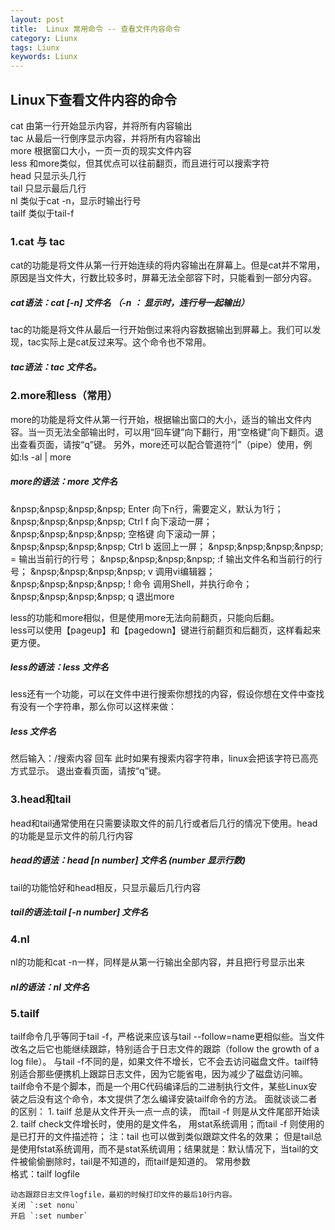```yaml
---
layout: post
title:  Linux 常用命令 -- 查看文件内容命令
category: Liunx
tags: Liunx
keywords: Liunx
---
```


## Linux下查看文件内容的命令

cat     由第一行开始显示内容，并将所有内容输出  
tac     从最后一行倒序显示内容，并将所有内容输出  
more    根据窗口大小，一页一页的现实文件内容  
less    和more类似，但其优点可以往前翻页，而且进行可以搜索字符  
head    只显示头几行  
tail    只显示最后几行  
nl      类似于cat -n，显示时输出行号  
tailf  类似于tail-f  

### 1.cat 与 tac

cat的功能是将文件从第一行开始连续的将内容输出在屏幕上。但是cat并不常用，原因是当文件大，行数比较多时，屏幕无法全部容下时，只能看到一部分内容。
##### cat语法：cat [-n]  文件名 （-n ： 显示时，连行号一起输出）

tac的功能是将文件从最后一行开始倒过来将内容数据输出到屏幕上。我们可以发现，tac实际上是cat反过来写。这个命令也不常用。  
##### tac语法：tac 文件名。


### 2.more和less（常用）

more的功能是将文件从第一行开始，根据输出窗口的大小，适当的输出文件内容。当一页无法全部输出时，可以用“回车键”向下翻行，用“空格键”向下翻页。退出查看页面，请按“q”键。
另外，more还可以配合管道符“|”（pipe）使用，例如:ls -al | more

##### more的语法：more 文件名
&npsp;&npsp;&npsp;&npsp; Enter 向下n行，需要定义，默认为1行；
&npsp;&npsp;&npsp;&npsp; Ctrl f 向下滚动一屏；
&npsp;&npsp;&npsp;&npsp; 空格键 向下滚动一屏；
&npsp;&npsp;&npsp;&npsp; Ctrl b 返回上一屏；
&npsp;&npsp;&npsp;&npsp; = 输出当前行的行号；
&npsp;&npsp;&npsp;&npsp; :f 输出文件名和当前行的行号；
&npsp;&npsp;&npsp;&npsp; v 调用vi编辑器；
&npsp;&npsp;&npsp;&npsp; ! 命令 调用Shell，并执行命令；
&npsp;&npsp;&npsp;&npsp; q 退出more

less的功能和more相似，但是使用more无法向前翻页，只能向后翻。  
less可以使用【pageup】和【pagedown】键进行前翻页和后翻页，这样看起来更方便。  
##### less的语法：less 文件名

less还有一个功能，可以在文件中进行搜索你想找的内容，假设你想在文件中查找有没有一个字符串，那么你可以这样来做：
##### less 文件名
然后输入：/搜索内容
回车
此时如果有搜索内容字符串，linux会把该字符已高亮方式显示。
退出查看页面，请按“q”键。

### 3.head和tail

head和tail通常使用在只需要读取文件的前几行或者后几行的情况下使用。head的功能是显示文件的前几行内容
##### head的语法：head [n number] 文件名 (number 显示行数)
tail的功能恰好和head相反，只显示最后几行内容
##### tail的语法:tail [-n number] 文件名

### 4.nl

nl的功能和cat -n一样，同样是从第一行输出全部内容，并且把行号显示出来
##### nl的语法：nl 文件名

### 5.tailf

tailf命令几乎等同于tail -f，严格说来应该与tail --follow=name更相似些。当文件改名之后它也能继续跟踪，特别适合于日志文件的跟踪（follow the growth of a log file）。
与tail -f不同的是，如果文件不增长，它不会去访问磁盘文件。tailf特别适合那些便携机上跟踪日志文件，因为它能省电，因为减少了磁盘访问嘛。
tailf命令不是个脚本，而是一个用C代码编译后的二进制执行文件，某些Linux安装之后没有这个命令，本文提供了怎么编译安装tailf命令的方法。
面就谈谈二者的区别：
    1. tailf 总是从文件开头一点一点的读， 而tail -f 则是从文件尾部开始读</br>
    2. tailf check文件增长时，使用的是文件名， 用stat系统调用；而tail -f 则使用的是已打开的文件描述符； 注：tail 也可以做到类似跟踪文件名的效果；
     但是tail总是使用fstat系统调用，而不是stat系统调用；结果就是：默认情况下，当tail的文件被偷偷删除时，tail是不知道的，而tailf是知道的。
    常用参数</br>
        格式：tailf logfile</br>

    动态跟踪日志文件logfile，最初的时候打印文件的最后10行内容。
    关闭 `:set nonu`
    开启 `:set number`

